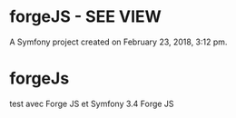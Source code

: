 forgeJS - SEE VIEW
=======

A Symfony project created on February 23, 2018, 3:12 pm.

# forgeJs
test avec Forge JS et Symfony 3.4 
Forge JS 

